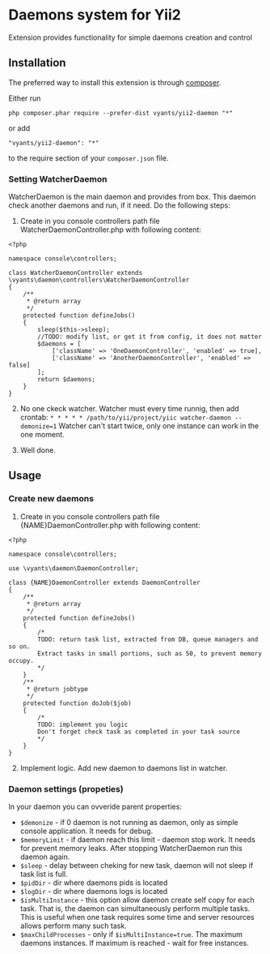 Daemons system for Yii2
=======================
Extension provides functionality for simple daemons creation and control

Installation
------------

The preferred way to install this extension is through [composer](http://getcomposer.org/download/).

Either run

```
php composer.phar require --prefer-dist vyants/yii2-daemon "*"
```

or add

```
"vyants/yii2-daemon": "*"
```

to the require section of your `composer.json` file.

### Setting WatcherDaemon
WatcherDaemon is the main daemon and provides from box. This daemon check another daemons and run, if it need.
Do the following steps:
1. Create in you console controllers path file WatcherDaemonController.php with following content:
```
<?php

namespace console\controllers;

class WatcherDaemonController extends \vyants\daemon\controllers\WatcherDaemonController
{
    /**
     * @return array
     */
    protected function defineJobs()
    {
        sleep($this->sleep);
        //TODO: modify list, or get it from config, it does not matter
        $daemons = [
            ['className' => 'OneDaemonController', 'enabled' => true],
            ['className' => 'AnotherDaemonController', 'enabled' => false]
        ];
        return $daemons;
    }
}
```
2. No one ckeck watcher. Watcher must every time runnig, then add crontab:
`* * * * * /path/to/yii/project/yiic watcher-daemon --demonize=1`
Watcher can't start twice, only one instance can work in the one moment.

3. Well done.

Usage
-----
### Create new daemons
1. Create in you console controllers path file {NAME}DaemonController.php with following content:
```
<?php

namespace console\controllers;

use \vyants\daemon\DaemonController;

class {NAME}DaemonController extends DaemonController
{
    /**
     * @return array
     */
    protected function defineJobs()
    {
        /*
        TODO: return task list, extracted from DB, queue managers and so on. 
        Extract tasks in small portions, such as 50, to prevent memory occupy.
        */
    }
    /**
     * @return jobtype
     */
    protected function doJob($job)
    {
        /*
        TODO: implement you logic
        Don't forget check task as completed in your task source
        */
    }
}
```
2. Implement logic. Add new daemon to daemons list in watcher.

### Daemon settings (propeties)
In your daemon you can ovveride parent properties:
* `$demonize` - if 0 daemon is not running as daemon, only as simple console application. It needs for debug.
* `$memoryLimit` - if daemon reach this limit - daemon stop work. It needs for prevent memory leaks. After stopping WatcherDaemon run this daemon again.
* `$sleep` - delay between cheking for new task, daemon will not sleep if task list is full.
* `$pidDir` - dir where daemons pids is located
* `$logDir` - dir where daemons logs is located
* `$isMultiInstance` - this option allow daemon create self copy for each task. That is, the daemon can simultaneously perform multiple tasks. This is useful when one task requires some time and server resources allows perform many such task.
* `$maxChildProcesses` - only if `$isMultiInstance=true`. The maximum daemons instances. If maximum is reached - wait for free instances.
